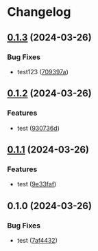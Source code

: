 # Changelog

## [0.1.3](https://github.com/eshwar00001/test123/compare/v0.1.2...v0.1.3) (2024-03-26)


### Bug Fixes

* test123 ([709397a](https://github.com/eshwar00001/test123/commit/709397a7248b6b0fd702c95ad6a799297b902ddc))

## [0.1.2](https://github.com/eshwar00001/test123/compare/v0.1.1...v0.1.2) (2024-03-26)


### Features

* test ([930736d](https://github.com/eshwar00001/test123/commit/930736d6a1352fc7343a1d59a2e380c0327d7bef))

## [0.1.1](https://github.com/eshwar00001/test123/compare/v0.1.0...v0.1.1) (2024-03-26)


### Features

* test ([9e33faf](https://github.com/eshwar00001/test123/commit/9e33faf009bf7a3dc90d2fdc2f62e87452dc3306))

## 0.1.0 (2024-03-26)


### Bug Fixes

* test ([7af4432](https://github.com/eshwar00001/test123/commit/7af4432fca8b5cf222bac9cfc8e7f0fa2c12620f))
